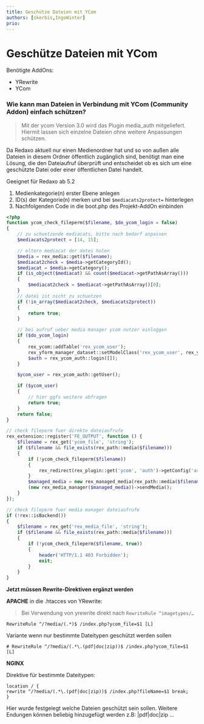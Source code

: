 ```yaml
---
title: Geschütze Dateien mit YCom
authors: [skerbis,IngoWinter]
prio:
---
```


# Geschütze Dateien mit YCom

Benötigte AddOns: 
- YRewrite
- YCom

### Wie kann man Dateien in Verbindung mit YCom (Community Addon) einfach schützen?

> Mit der ycom Version 3.0 wird das Plugin media_auth mitgeliefert. Hiermit lassen sich einzelne Dateien ohne weitere Anpassungen schützen.

Da Redaxo aktuell nur einen Medienordner hat und so von außen alle Dateien in diesem Ordner öffentlich zugänglich sind, benötigt man eine Lösung, die den Dateiaufruf überprüft und entscheidet ob es sich um eine geschützte Datei oder einer öffentlichen Datei handelt. 


Geeignet für Redaxo ab 5.2

1. Medienkategorie(n) erster Ebene anlegen
2. ID(s) der Kategorie(n) merken und bei `$mediacats2protect=` hinterlegen
3. Nachfolgenden Code in die boot.php des Projekt-AddOn einbinden

```php
<?php
function ycom_check_fileperm($filename, $do_ycom_login = false)
{
    // zu schuetzende mediacats, bitte nach bedarf anpassen
    $mediacats2protect = [14, 15];

    // eltern mediacat der datei holen
    $media = rex_media::get($filename);
    $mediacat2check = $media->getCategoryId();
    $mediacat = $media->getCategory();
    if (is_object($mediacat) && count($mediacat->getPathAsArray()))
    {
        $mediacat2check = $mediacat->getPathAsArray()[0];
    }
    // datei ist nicht zu schuetzen
    if (!in_array($mediacat2check, $mediacats2protect))
    {
        return true;
    }

    // bei aufruf ueber media manager ycom nutzer einloggen
    if ($do_ycom_login)
    {
        rex_ycom::addTable('rex_ycom_user');
        rex_yform_manager_dataset::setModelClass('rex_ycom_user', rex_ycom_user::class);
        $auth = rex_ycom_auth::login([]);
    }

    $ycom_user = rex_ycom_auth::getUser();

    if ($ycom_user)
    {
        // hier ggfs weitere abfragen
        return true;
    }
    return false;
}

// check fileperm fuer direkte dateiaufrufe
rex_extension::register('FE_OUTPUT', function () {
    $filename = rex_get('ycom_file', 'string');
    if ($filename && file_exists(rex_path::media($filename)))
    {
        if (!ycom_check_fileperm($filename))
        {
            rex_redirect(rex_plugin::get('ycom', 'auth')->getConfig('article_id_jump_denied'));
        }
        $managed_media = new rex_managed_media(rex_path::media($filename));
        (new rex_media_manager($managed_media))->sendMedia();
    }
});

// check fileperm fuer media manager dateiaufrufe
if (!rex::isBackend())
{
    $filename = rex_get('rex_media_file', 'string');
    if ($filename && file_exists(rex_path::media($filename)))
    {
        if (!ycom_check_fileperm($filename, true))
        {
            header('HTTP/1.1 403 Forbidden');
            exit;
        }
    }
}
```

**Jetzt müssen Rewrite-Direktiven ergänzt werden**

**APACHE** in die .htacces von YRewrite:

> Bei Verwendung von yrewrite direkt nach `RewriteRule ^imagetypes/…`
    
	RewriteRule ^/?media/(.*)$ /index.php?ycom_file=$1 [L]
	
Variante wenn nur bestimmte Dateitypen geschützt werden sollen 

	# RewriteRule ^/?media/(.*\.(pdf|doc|zip))$ /index.php?ycom_file=$1 [L]

**NGINX** 

Direktive für bestimmte Dateitypen:

	location / {
	rewrite ^/?media/(.*\.(pdf|doc|zip))$ /index.php?fileName=$1 break;
	}

Hier wurde festgelegt welche Dateien geschützt sein sollen.
Weitere Endungen können beliebig hinzugefügt werden z.B:  |pdf|doc|zip …
 

